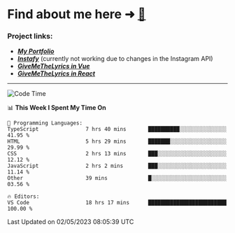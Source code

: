 # Find about me here ➜ [🧑](https://pauabella.dev)

### Project links:
- ***[My Portfolio](https://pauabella.dev)***
- ***[Instafy](https://instafy.me)*** (currently not working due to changes in the Instagram API)
- ***[GiveMeTheLyrics in Vue](https://lyrics.pauabella.dev)***
- ***[GiveMeTheLyrics in React](https://pauabella.dev/GiveMeTheLyrics)***

---
<!--START_SECTION:waka-->
![Code Time](http://img.shields.io/badge/Code%20Time-2%2C124%20hrs%2024%20mins-blue)

📊 **This Week I Spent My Time On** 

```text
💬 Programming Languages: 
TypeScript               7 hrs 40 mins       ██████████░░░░░░░░░░░░░░░   41.95 % 
HTML                     5 hrs 29 mins       ███████░░░░░░░░░░░░░░░░░░   29.99 % 
CSS                      2 hrs 13 mins       ███░░░░░░░░░░░░░░░░░░░░░░   12.12 % 
JavaScript               2 hrs 2 mins        ███░░░░░░░░░░░░░░░░░░░░░░   11.14 % 
Other                    39 mins             █░░░░░░░░░░░░░░░░░░░░░░░░   03.56 % 

🔥 Editors: 
VS Code                  18 hrs 17 mins      █████████████████████████   100.00 % 
```


 Last Updated on 02/05/2023 08:05:39 UTC
<!--END_SECTION:waka-->
